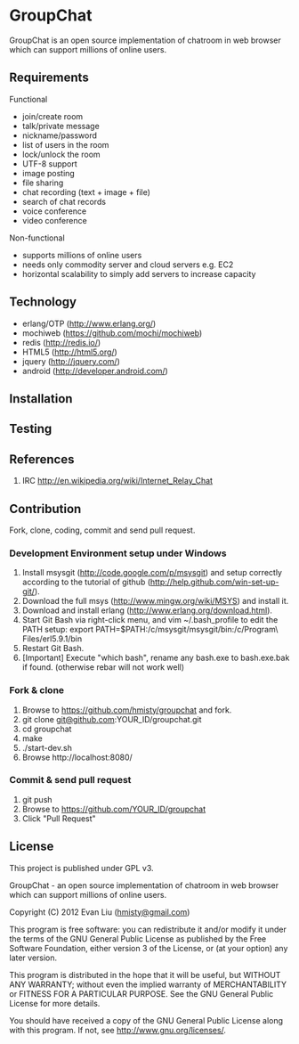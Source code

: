 GroupChat
===
GroupChat is an open source implementation of chatroom in web browser which can support millions of online users.

Requirements
---
Functional
  * join/create room
  * talk/private message
  * nickname/password
  * list of users in the room
  * lock/unlock the room
  * UTF-8 support
  * image posting
  * file sharing
  * chat recording (text + image + file)
  * search of chat records
  * voice conference
  * video conference

Non-functional
  * supports millions of online users
  * needs only commodity server and cloud servers e.g. EC2
  * horizontal scalability to simply add servers to increase capacity

Technology
---
  * erlang/OTP (http://www.erlang.org/)
  * mochiweb (https://github.com/mochi/mochiweb)
  * redis (http://redis.io/)
  * HTML5 (http://html5.org/)
  * jquery (http://jquery.com/)
  * android (http://developer.android.com/)

Installation
---


Testing
---


References
---
  1. IRC http://en.wikipedia.org/wiki/Internet_Relay_Chat

Contribution
---
Fork, clone, coding, commit and send pull request.
### Development Environment setup under Windows
  1. Install msysgit (http://code.google.com/p/msysgit) and setup correctly according to the tutorial of github (http://help.github.com/win-set-up-git/).
  1. Download the full msys (http://www.mingw.org/wiki/MSYS) and install it.
  1. Download and install erlang (http://www.erlang.org/download.html).
  1. Start Git Bash via right-click menu, and vim ~/.bash_profile to edit the PATH setup: export PATH=$PATH:/c/msysgit/msysgit/bin:/c/Program\ Files/erl5.9.1/bin
  1. Restart Git Bash.
  1. [Important] Execute "which bash", rename any bash.exe to bash.exe.bak if found. (otherwise rebar will not work well)

### Fork & clone
  1. Browse to https://github.com/hmisty/groupchat and fork.
  1. git clone git@github.com:YOUR_ID/groupchat.git
  1. cd groupchat
  1. make
  1. ./start-dev.sh
  1. Browse http://localhost:8080/

### Commit & send pull request
  1. git push
  1. Browse to https://github.com/YOUR_ID/groupchat
  1. Click "Pull Request"

License
---
This project is published under GPL v3.

GroupChat - an open source implementation of chatroom in web browser which can support millions of online users.

Copyright (C) 2012 Evan Liu (hmisty@gmail.com)

This program is free software: you can redistribute it and/or modify
it under the terms of the GNU General Public License as published by
the Free Software Foundation, either version 3 of the License, or
(at your option) any later version.

This program is distributed in the hope that it will be useful,
but WITHOUT ANY WARRANTY; without even the implied warranty of
MERCHANTABILITY or FITNESS FOR A PARTICULAR PURPOSE.  See the
GNU General Public License for more details.

You should have received a copy of the GNU General Public License
along with this program.  If not, see <http://www.gnu.org/licenses/>.
